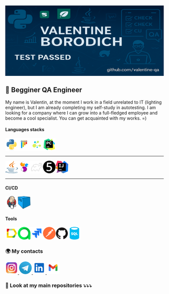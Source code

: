 [![Header](https://github.com/valentine-qa/valentine-qa/blob/main/assets/page_logo.png)](https://www.linkedin.com/in/valentine-borodich/)

## 🎯 Begginer QA Engineer
My name is Valentin, at the moment I work in a field unrelated to IT (lighting engineer), 
but I am already completing my self-study in autotesting. I am looking for a company 
where I can grow into a full-fledged employee and become a cool specialist. 
You can get acquainted with my works. =)

#### Languages stacks
<img title="Python" src="icons/python.svg" height="40" width="40"/><img title="Pytest" src="icons/pytest.svg" height="40" width="40"/><img title="Selene" src="icons/selene.png" height="40" width="40"/><img title="Pycharm" src="icons/pycharm-original.svg" height="40" width="40"/>

---
<img title="Java" src="icons/java-logo.svg" height="40" width="40"/><img title="Selenide" src="icons/Selenide.svg" height="40" width="40"/><img title="Gradle" src="icons/gradle-svgrepo-com.svg" height="40" width="40"/><img title="JUnit5" src="icons/junit5-dark-logo.svg" height="40" width="40"/><img title="IJ" src="icons/intellij-idea-svgrepo-com.svg" height="40" width="40"/>

---
#### CI/CD
<img title="Jenkins" src="icons/jenkins-original.svg" height="40" width="40"/><img title="Selenoid" src="icons/selenoid.png" height="40" width="40"/>

#### Tools

<img title="Allure" src="icons/allure_report.png" height="40" width="40"/><img title="AllureTestOps" src="icons/allure_testops.svg" height="40" width="40"/><img title="Jira" src="icons/jira.svg" height="40" width="40"/><img title="Postman" src="icons/postman-icon-svgrepo-com.svg" height="40" width="40"/><img title="Github" src="icons/github.svg" height="40" width="40"/><img title="SQL" src="icons/sql-database-generic-svgrepo-com.svg" height="40" width="40"/>


### 🌍 My contacts

<a href="https://www.instagram.com/borodulkin_/" target="_blank">
  <img src="icons/instagram-1-svgrepo-com.svg" width="40" height="40" alt="Postman"/>
</a>
<a href="https://t.me/valentine13d" target="_blank">
  <img src="icons/telegram.png" width="40" height="40" alt="Postman"/>
</a>
<a href="https://www.linkedin.com/in/valentine-borodich/" target="_blank">
  <img src="icons/linkedin-svgrepo-com.svg" width="40" height="40" alt="Postman"/>
</a>
<a href="valentine.borodich13@gmail.com" target="_blank">
  <img src="icons/gmail-svgrepo-com.svg" width="40" height="40" alt="Postman"/>
</a>



### 👀 Look at my main repositories ⤵⤵⤵
